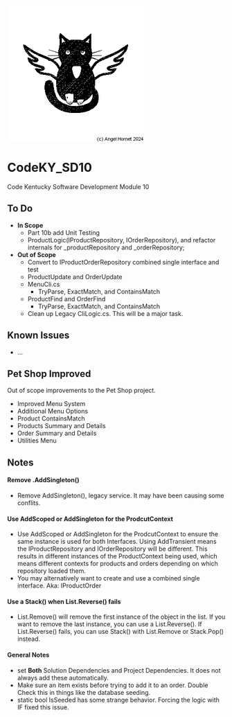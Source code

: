 ![Angel Hornet Logo](https://github.com/cjmet/CodeKy_SD09/blob/main/Angel%20Hornet%20Logo.png)
# CodeKY_SD10
Code Kentucky Software Development Module 10

## To Do
* **In Scope**
  * Part 10b add Unit Testing
  * ProductLogic(IProductRepository, IOrderRepository), and refactor internals for _productRepository and _orderRepository;   
* **Out of Scope**
  * Convert to IProductOrderRepository combined single interface and test
  * ProductUpdate and OrderUpdate
  * MenuCli.cs
    * TryParse, ExactMatch, and ContainsMatch
  * ProductFind and OrderFind 
    * TryParse, ExactMatch, and ContainsMatch
  * Clean up Legacy CliLogic.cs.  This will be a major task.

     

## Known Issues
* ... 

## Pet Shop Improved
Out of scope improvements to the Pet Shop project.  
* Improved Menu System
* Additional Menu Options
* Product ContainsMatch
* Products Summary and Details
* Order Summary and Details
* Utilities Menu

## Notes
#### Remove .AddSingleton<ProductContext>()
  * Remove AddSingleton<ProductContext>(), legacy service.  It may have been causing some conflits.
#### Use AddScoped or AddSingleton for the ProdcutContext
 * Use AddScoped or AddSingleton for the ProdcutContext to ensure the same instance is used for both Interfaces.  Using AddTransient means the IProductRepository and IOrderRepository will be different.  This results in different instances of the ProductContext being used, which means different contexts for products and orders depending on which repository loaded them.
 * You may alternatively want to create and use a combined single interface.  Aka: IProductOrder
 #### Use a Stack() when List.Reverse() fails
 * List.Remove() will remove the first instance of the object in the list.  If you want to remove the last instance, you can use a List.Reverse().  If List.Reverse() fails, you can use Stack() with List.Remove or Stack.Pop() instead.
 #### General Notes
 * set **Both** Solution Dependencies and Project Dependencies.  It does not always add these automatically.
 * Make sure an item exists before trying to add it to an order.  Double Check this in things like the database seeding.
 * static bool IsSeeded has some strange behavior.  Forcing the logic with IF fixed this issue.
 

 
